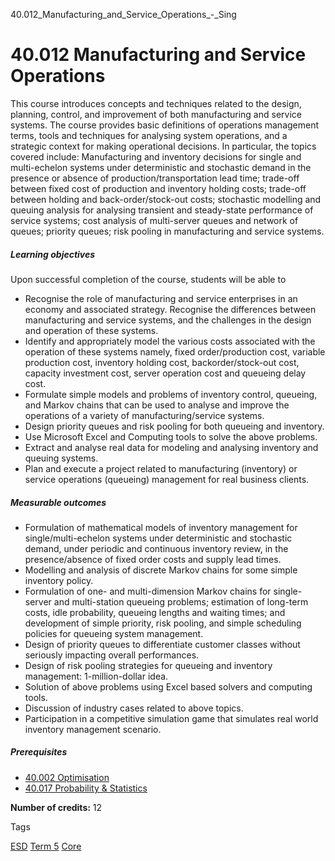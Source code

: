 40.012_Manufacturing_and_Service_Operations_-_Sing



40.012 Manufacturing and Service Operations
===========================================

This course introduces concepts and techniques related to the design, planning, control, and improvement of both manufacturing and service systems. The course provides basic definitions of operations management terms, tools and techniques for analysing system operations, and a strategic context for making operational decisions. In particular, the topics covered include: Manufacturing and inventory decisions for single and multi-echelon systems under deterministic and stochastic demand in the presence or absence of production/transportation lead time; trade-off between fixed cost of production and inventory holding costs; trade-off between holding and back-order/stock-out costs; stochastic modelling and queuing analysis for analysing transient and steady-state performance of service systems; cost analysis of multi-server queues and network of queues; priority queues; risk pooling in manufacturing and service systems.

##### **Learning objectives**

Upon successful completion of the course, students will be able to

* Recognise the role of manufacturing and service enterprises in an economy and associated strategy. Recognise the differences between manufacturing and service systems, and the challenges in the design and operation of these systems.
* Identify and appropriately model the various costs associated with the operation of these systems namely, fixed order/production cost, variable production cost, inventory holding cost, backorder/stock-out cost, capacity investment cost, server operation cost and queueing delay cost.
* Formulate simple models and problems of inventory control, queueing, and Markov chains that can be used to analyse and improve the operations of a variety of manufacturing/service systems.
* Design priority queues and risk pooling for both queueing and inventory.
* Use Microsoft Excel and Computing tools to solve the above problems.
* Extract and analyse real data for modeling and analysing inventory and queuing systems.
* Plan and execute a project related to manufacturing (inventory) or service operations (queueing) management for real business clients.

##### **Measurable outcomes**

* Formulation of mathematical models of inventory management for single/multi-echelon systems under deterministic and stochastic demand, under periodic and continuous inventory review, in the presence/absence of fixed order costs and supply lead times.
* Modelling and analysis of discrete Markov chains for some simple inventory policy.
* Formulation of one- and multi-dimension Markov chains for single-server and multi-station queueing problems; estimation of long-term costs, idle probability, queueing lengths and waiting times; and development of simple priority, risk pooling, and simple scheduling policies for queueing system management.
* Design of priority queues to differentiate customer classes without seriously impacting overall performances.
* Design of risk pooling strategies for queueing and inventory management: 1-million-dollar idea.
* Solution of above problems using Excel based solvers and computing tools.
* Discussion of industry cases related to above topics.
* Participation in a competitive simulation game that simulates real world inventory management scenario.

##### **Prerequisites**

* [40.002 Optimisation](/course/40-002-optimisation/)
* [40.017 Probability & Statistics](/course/40-017-probability-and-statistics/)

**Number of credits:** 12

Tags

[ESD](/education/undergraduate/courses/?pillar-cluster=99)
[Term 5](/education/undergraduate/courses/?course-term=858)
[Core](/education/undergraduate/courses/?course-type=852)

